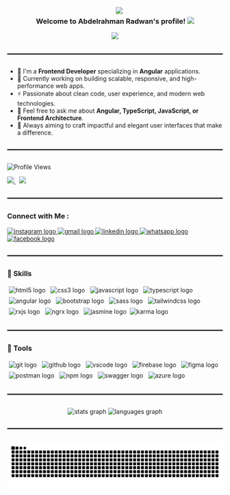 <img width="250" align="right" src="https://c.tenor.com/_DOBjnGspYAAAAAM/code-coding.gif">

<h3 align="center">
  Welcome to Abdelrahman Radwan's profile!
  <img src="https://media.giphy.com/media/hvRJCLFzcasrR4ia7z/giphy.gif" width="28">
</h3>

<p align="center">
  <a href="https://github.com/DenverCoder1/readme-typing-svg">
    <img src="https://readme-typing-svg.herokuapp.com/?lines=Frontend%20web%20Developer;Always%20learning%20new%20things&font=Fira%20Code&center=true&width=440&height=45&color=f75c7e&vCenter=true&size=22">
  </a>
</p>

<hr style="border: 1px solid #444; margin: 30px 0;">

- 🏢 I'm a **Frontend Developer** specializing in **Angular** applications.  
- 💼 Currently working on building scalable, responsive, and high-performance web apps.  
- ⚡ Passionate about clean code, user experience, and modern web technologies.  
- 💬 Feel free to ask me about **Angular, TypeScript, JavaScript, or Frontend Architecture**.  
- 🚀 Always aiming to craft impactful and elegant user interfaces that make a difference.

<hr style="border: 1px solid #444; margin: 30px 0;">

<p>
  <img src="https://komarev.com/ghpvc/?username=AARadwan&style=for-the-badge" alt="Profile Views"/>
</p>

<p>
  <a href="https://drive.google.com/file/d/1uKjrtZ30xLPnQMDZXJY_G-f-lYk-anuA/view?usp=sharing" target="_blank">
    <img src="https://img.shields.io/badge/My%20CV-004520?style=flat-square&logo=googledrive&logoColor=white" style="height:32px; object-fit:contain;"/>
  </a> &nbsp;
  <a href="https://aaradwan.github.io/portfolio-me/">
    <img src="https://img.shields.io/badge/My Portfolio-00307A?style=flat-square&logo=linkfire&logoColor=white" style="height:32px; object-fit:contain;"/>
  </a>
</p>

<hr style="border: 1px solid #444; margin: 30px 0;">

### Connect with Me :
<div>
  <a href="https://www.instagram.com/" target="_blank">
    <img src="https://img.shields.io/static/v1?message=Instagram&logo=instagram&label=&color=E4405F&logoColor=white&labelColor=&style=for-the-badge" height="35" alt="instagram logo"  />
  </a>
  <a href="mailto:swe.Abdelrahman.A.Radwan@gmail.com" target="_blank">
    <img src="https://img.shields.io/static/v1?message=Gmail&logo=gmail&label=&color=D14836&logoColor=white&labelColor=&style=for-the-badge" height="35" alt="gmail logo"  />
  </a>
  <a href="https://www.linkedin.com/in/abdelrahman-a-radwan/" target="_blank">
    <img src="https://img.shields.io/static/v1?message=LinkedIn&logo=linkedin&label=&color=0077B5&logoColor=white&labelColor=&style=for-the-badge" height="35" alt="linkedin logo"  />
  </a>
  <a href="https://wa.me/201021086778" target="_blank">
    <img src="https://img.shields.io/static/v1?message=Whatsapp&logo=whatsapp&label=&color=25D366&logoColor=white&labelColor=&style=for-the-badge" height="35" alt="whatsapp logo"  />
  </a>
  <a href="https://www.facebook.com/abdelrahman.radwan.875034/" target="_blank">
    <img src="https://img.shields.io/static/v1?message=Facebook&logo=facebook&label=&color=1877F2&logoColor=white&labelColor=&style=for-the-badge" height="35" alt="facebook logo"  />
  </a>
</div>

<hr style="border: 1px solid #444; margin: 30px 0;">

<h3 align="left">🧠 Skills</h3>

<p align="left">
  <img src="https://cdn.jsdelivr.net/gh/devicons/devicon/icons/html5/html5-original.svg" height="40" alt="html5 logo"  style="margin: 4px;"  /> 
  <img src="https://cdn.jsdelivr.net/gh/devicons/devicon/icons/css3/css3-original.svg" height="40" alt="css3 logo"  style="margin: 4px;"  /> 
  <img src="https://cdn.jsdelivr.net/gh/devicons/devicon/icons/javascript/javascript-original.svg" height="40" alt="javascript logo"  style="margin: 4px;"  /> 
  <img src="https://cdn.jsdelivr.net/gh/devicons/devicon/icons/typescript/typescript-original.svg" height="40" alt="typescript logo"  style="margin: 4px;"  /> 
  <img src="https://cdn.jsdelivr.net/gh/devicons/devicon/icons/angularjs/angularjs-original.svg" height="40" alt="angular logo"  style="margin: 4px;"  /> 
  <img src="https://cdn.jsdelivr.net/gh/devicons/devicon/icons/bootstrap/bootstrap-original.svg" height="40" alt="bootstrap logo"  style="margin: 4px;"  /> 
  <img src="https://cdn.jsdelivr.net/gh/devicons/devicon/icons/sass/sass-original.svg" height="40" alt="sass logo"  style="margin: 4px;"  /> 
  <img src="https://www.vectorlogo.zone/logos/tailwindcss/tailwindcss-icon.svg" height="40" alt="tailwindcss logo"  style="margin: 4px;"  /> 
  <img src="https://cdn.jsdelivr.net/gh/devicons/devicon/icons/rxjs/rxjs-original.svg" height="40" alt="rxjs logo"  style="margin: 4px;"  /> 
  <img src="https://ngrx.io/assets/images/badge.svg" height="40" alt="ngrx logo"  style="margin: 4px;"  /> 
  <img src="https://raw.githubusercontent.com/gilbarbara/logos/main/logos/jasmine.svg" height="40" alt="jasmine logo"  style="margin: 4px;"  /> 
  <img src="https://avatars.githubusercontent.com/u/320565?v=4" height="40" alt="karma logo" />
</p>

<hr style="border: 1px solid #444; margin: 30px 0;">

<h3 align="left">🧰 Tools</h3>

<p align="left">
<img src="https://cdn.jsdelivr.net/gh/devicons/devicon/icons/git/git-original.svg" height="40" alt="git logo" style="margin: 4px;" /> 
<img src="https://cdn.jsdelivr.net/gh/devicons/devicon/icons/github/github-original.svg" height="40" alt="github logo" style="margin: 4px;" /> 
<img src="https://cdn.jsdelivr.net/gh/devicons/devicon/icons/vscode/vscode-original.svg" height="40" alt="vscode logo" style="margin: 4px;" /> 
<img src="https://cdn.jsdelivr.net/gh/devicons/devicon/icons/firebase/firebase-plain.svg" height="40" alt="firebase logo" style="margin: 4px;" /> 
<img src="https://cdn.jsdelivr.net/gh/devicons/devicon/icons/figma/figma-original.svg" height="40" alt="figma logo" style="margin: 4px;" /> 
<img src="https://cdn.jsdelivr.net/gh/devicons/devicon/icons/postman/postman-original.svg" height="40" alt="postman logo" style="margin: 4px;" /> 
<img src="https://cdn.jsdelivr.net/gh/devicons/devicon/icons/npm/npm-original-wordmark.svg" height="40" alt="npm logo" style="margin: 4px;" /> 
<img src="https://raw.githubusercontent.com/gilbarbara/logos/main/logos/swagger.svg" height="40" alt="swagger logo" style="margin: 4px;" /> 
<img src="https://cdn.jsdelivr.net/gh/devicons/devicon/icons/azure/azure-original.svg" height="40" alt="azure logo" style="margin: 4px;" />
</p>

<hr style="border: 1px solid #444; margin: 30px 0;">

<div align="center">
  <img src="https://github-readme-stats.vercel.app/api?username=AARadwan&hide_title=false&hide_rank=false&show_icons=true&include_all_commits=true&count_private=true&disable_animations=false&theme=dracula&locale=en&hide_border=false" height="150" alt="stats graph" />
  <img src="https://github-readme-stats.vercel.app/api/top-langs?username=AARadwan&locale=en&hide_title=false&layout=compact&card_width=320&langs_count=5&theme=dracula&hide_border=false" height="150" alt="languages graph" />
</div>

<hr style="border: 1px solid #444; margin: 30px 0;">

<p align="center">
  <img src="https://raw.githubusercontent.com/AARadwan/AARadwan/output/github-contribution-grid-snake-dark.svg" />
</p>
